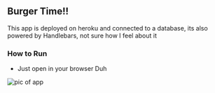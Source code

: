 ## Burger Time!!

This app is deployed on heroku and connected to a database, its also powered 
by Handlebars, not sure how I feel about it

### How to Run

* Just open in your browser Duh


![pic of app]("/assets/img/app.png")